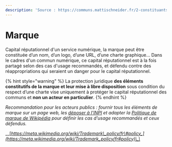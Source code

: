 ```yaml
---
description: 'Source : https://communs.mattischneider.fr/2-constituants/5-marque'
---
```


# Marque

Capital réputationnel d'un service numérique, la marque peut être constituée d’un nom, d’un logo, d’une URL, d’une charte graphique… Dans le cadres d'un commun numérique, ce capital réputationnel est à la fois partagé selon des cas d'usage recommandés, et défendu contre des réappropriations qui seraient un danger pour le capital réputationnel.

{% hint style="warning" %}
La protection juridique **des éléments constitutifs de la marque et leur mise à libre disposition** sous condition du respect d’une charte vise uniquement à protéger le capital réputationnel des communs et **non un acteur en particulier**.
{% endhint %}

_Recommandation pour les acteurs publics : fournir tous les éléments de marque sur un page web, les_ [_déposer à l’INPI_](https://www.inpi.fr/fr/services-et-prestations/depot-de-marque-en-ligne) _et adapter la_ [_Politique de marque de Wikipédia_](https://meta.wikimedia.org/wiki/Trademark_policy/fr#policy) _pour définir les cas d’usage recommandés et ceux défendus._

\_\_[_https://meta.wikimedia.org/wiki/Trademark\_policy/fr\#policy_](https://meta.wikimedia.org/wiki/Trademark_policy/fr#policy)\_\_

